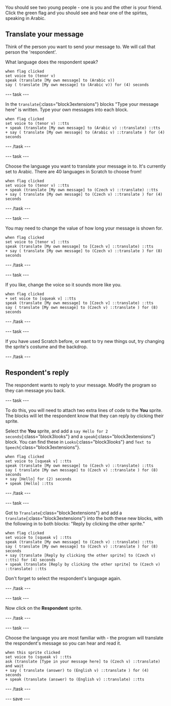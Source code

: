 

You should see two young people - one is you and the other is your friend. Click the green flag and you should see and hear one of the spirtes, speaking in Arabic.

## Translate your message

Think of the person you want to send your message to. We will call that person the 'respondent'. 

What language does the respondent speak?

```blocks3
when flag clicked
set voice to (tenor v)
speak (translate [My own message] to (Arabic v))
say ( translate [My own message] to (Arabic v)) for (4) seconds
```

--- task ---

In the `translate`{:class="block3extensions"} blocks "Type your message here" is written. Type your own messages into each block.

```blocks3
when flag clicked
set voice to (tenor v) ::tts
+ speak (translate [My own message] to (Arabic v) ::translate) ::tts
+ say ( translate [My own message] to (Arabic v) ::translate ) for (4) seconds
```

--- /task ---

--- task ---

Choose the language you want to translate your message in to. It's currently set to Arabic.  There are 40 languages in Scratch to choose from!

```blocks3
when flag clicked
set voice to (tenor v) ::tts
+ speak (translate [My own message] to (Czech v) ::translate) ::tts
+ say ( translate [My own message] to (Czech v) ::translate ) for (4) seconds
```

--- /task ---

--- task ---

You may need to change the value of how long your message is shown for.

```blocks3
when flag clicked
set voice to [tenor v] ::tts
speak (translate [My own message] to [Czech v] ::translate) ::tts
+ say ( translate [My own message] to (Czech v) ::translate ) for (8) seconds
```
--- /task ---

--- task ---

If you like, change the voice so it sounds more like you.

```blocks3
when flag clicked
+ set voice to [squeak v] ::tts
speak (translate [My own message] to [Czech v] ::translate) ::tts
say ( translate [My own message] to (Czech v) ::translate ) for (8) seconds
```

--- /task ---

--- task ---

If you have used Scratch before, or want to try new things out, try changing the sprite's costume and the backdrop.

--- /task ---

## Respondent's reply

The respondent wants to reply to your message. Modify the program so they can message you back.

--- task ---

To do this, you will need to attach two extra lines of code to the **You** sprite. The blocks will let the respondent know that they can reply by clicking their sprite. 

Select the **You** sprite, and add a `say Hello for 2 seconds`{:class="block3looks"} and a `speak`{:class="block3extensions"} block. You can find these in `Looks`{:class="block3looks"} and `Text to Speech`{:class="block3extensions"}.


```blocks3
when flag clicked
set voice to [squeak v] ::tts
speak (translate [My own message] to (Czech v) ::translate) ::tts
say ( translate [My own message] to (Czech v) ::translate ) for (8) seconds
+ say [Hello] for (2) seconds 
+ speak [Hello] ::tts
```

--- /task ---

--- task ---

Got to `Translate`{:class="block3extensions"} and add a `translate`{:class="block3extensions"} into the both these new blocks, with the following in to both blocks: "Reply by clicking the other sprite."


```blocks3
when flag clicked
set voice to [squeak v] ::tts
speak (translate [My own message] to (Czech v) ::translate) ::tts
say ( translate [My own message] to (Czech v) ::translate ) for (8) seconds
+ say (translate [Reply by clicking the other sprite] to (Czech v) ::tts) for (4) seconds 
+ speak (translate [Reply by clicking the other sprite] to (Czech v) ::translate) ::tts

```

Don't forget to select the respondent's language again.

--- /task ---

--- task ---

Now click on the **Respondent** sprite.

--- /task ---

--- task ---

Choose the language you are most familiar with - the program will translate the respondent's message so you can hear and read it.

```blocks3
when this sprite clicked
set voice to (squeak v) ::tts
ask (translate [Type in your message here] to (Czech v) ::translate) and wait
+ say ( translate (answer) to (English v) ::translate ) for (4) seconds
+ speak (translate (answer) to (English v) ::translate) ::tts
```

--- /task ---

--- save ---
